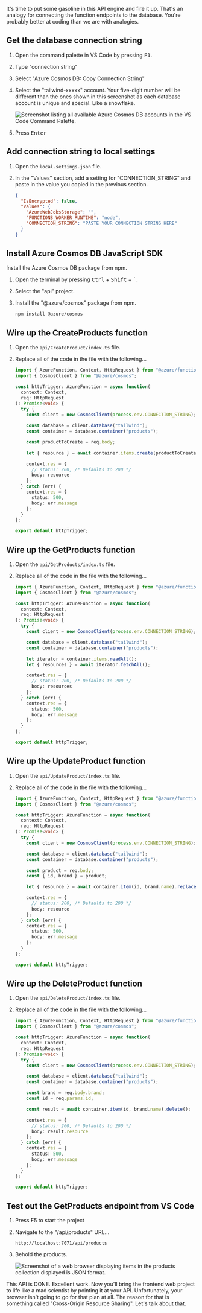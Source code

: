 It's time to put some gasoline in this API engine and fire it up. That's an analogy for connecting the function endpoints to the database. You're probably better at coding than we are with analogies.

## Get the database connection string

1. Open the command palette in VS Code by pressing <kbd>F1</kbd>.

1. Type "connection string"

1. Select "Azure Cosmos DB: Copy Connection String"

1. Select the "tailwind-xxxxx" account. Your five-digit number will be different than the ones shown in this screenshot as each database account is unique and special. Like a snowflake.

   ![Screenshot listing all available Azure Cosmos DB accounts in the VS Code Command Palette.](../media/cosmos-select-account.png)

1. Press <kbd>Enter</kbd>

## Add connection string to local settings

1. Open the `local.settings.json` file.

1. In the "Values" section, add a setting for "CONNECTION_STRING" and paste in the value you copied in the previous section.

   ```json
   {
     "IsEncrypted": false,
     "Values": {
       "AzureWebJobsStorage": "",
       "FUNCTIONS_WORKER_RUNTIME": "node",
       "CONNECTION_STRING": "PASTE YOUR CONNECTION STRING HERE"
     }
   }
   ```

## Install Azure Cosmos DB JavaScript SDK

Install the Azure Cosmos DB package from npm.

1.  Open the terminal by pressing <kbd>Ctrl</kbd> + <kbd>Shift</kbd> + <kbd>`</kbd>.

1.  Select the "api" project.

1.  Install the "@azure/cosmos" package from npm.

    ```bash
    npm install @azure/cosmos
    ```

## Wire up the CreateProducts function

1. Open the `api/CreateProduct/index.ts` file.

1. Replace all of the code in the file with the following...

   ```typescript
   import { AzureFunction, Context, HttpRequest } from "@azure/functions";
   import { CosmosClient } from "@azure/cosmos";

   const httpTrigger: AzureFunction = async function(
     context: Context,
     req: HttpRequest
   ): Promise<void> {
     try {
       const client = new CosmosClient(process.env.CONNECTION_STRING);

       const database = client.database("tailwind");
       const container = database.container("products");

       const productToCreate = req.body;

       let { resource } = await container.items.create(productToCreate);

       context.res = {
         // status: 200, /* Defaults to 200 */
         body: resource
       };
     } catch (err) {
       context.res = {
         status: 500,
         body: err.message
       };
     }
   };

   export default httpTrigger;
   ```

## Wire up the GetProducts function

1. Open the `api/GetProducts/index.ts` file.

1. Replace all of the code in the file with the following...

   ```typescript
   import { AzureFunction, Context, HttpRequest } from "@azure/functions";
   import { CosmosClient } from "@azure/cosmos";

   const httpTrigger: AzureFunction = async function(
     context: Context,
     req: HttpRequest
   ): Promise<void> {
     try {
       const client = new CosmosClient(process.env.CONNECTION_STRING);

       const database = client.database("tailwind");
       const container = database.container("products");

       let iterator = container.items.readAll();
       let { resources } = await iterator.fetchAll();

       context.res = {
         // status: 200, /* Defaults to 200 */
         body: resources
       };
     } catch (err) {
       context.res = {
         status: 500,
         body: err.message
       };
     }
   };

   export default httpTrigger;
   ```

## Wire up the UpdateProduct function

1. Open the `api/UpdateProduct/index.ts` file.

1. Replace all of the code in the file with the following...

   ```typescript
   import { AzureFunction, Context, HttpRequest } from "@azure/functions";
   import { CosmosClient } from "@azure/cosmos";

   const httpTrigger: AzureFunction = async function(
     context: Context,
     req: HttpRequest
   ): Promise<void> {
     try {
       const client = new CosmosClient(process.env.CONNECTION_STRING);

       const database = client.database("tailwind");
       const container = database.container("products");

       const product = req.body;
       const { id, brand } = product;

       let { resource } = await container.item(id, brand.name).replace(product);

       context.res = {
         // status: 200, /* Defaults to 200 */
         body: resource
       };
     } catch (err) {
       context.res = {
         status: 500,
         body: err.message
       };
     }
   };

   export default httpTrigger;
   ```

## Wire up the DeleteProduct function

1. Open the `api/DeleteProduct/index.ts` file.

1. Replace all of the code in the file with the following...

   ```typescript
   import { AzureFunction, Context, HttpRequest } from "@azure/functions";
   import { CosmosClient } from "@azure/cosmos";

   const httpTrigger: AzureFunction = async function(
     context: Context,
     req: HttpRequest
   ): Promise<void> {
     try {
       const client = new CosmosClient(process.env.CONNECTION_STRING);

       const database = client.database("tailwind");
       const container = database.container("products");

       const brand = req.body.brand;
       const id = req.params.id;

       const result = await container.item(id, brand.name).delete();

       context.res = {
         // status: 200, /* Defaults to 200 */
         body: result.resource
       };
     } catch (err) {
       context.res = {
         status: 500,
         body: err.message
       };
     }
   };

   export default httpTrigger;
   ```

## Test out the GetProducts endpoint from VS Code

1. Press F5 to start the project

1. Navigate to the "/api/products" URL...

   ```http
   http://localhost:7071/api/products
   ```

1. Behold the products.

   ![Screenshot of a web browser displaying items in the products collection displayed is JSON format.](../media/all-products.png)

This API is DONE. Excellent work. Now you'll bring the frontend web project to life like a mad scientist by pointing it at your API. Unfortunately, your browser isn't going to go for that plan at all. The reason for that is something called "Cross-Origin Resource Sharing". Let's talk about that.
